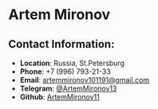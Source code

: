 # Artem Mironov

## Contact Information:

- **Location**: Russia, St.Petersburg
- **Phone**: +7 (996) 793-21-33
- **Email**: artemmironov101191@gmail.com
- **Telegram**: [@ArtemMironov13](https://t.me/artemmironov13)
- **Github**: [ArtemMironov11](https://github.com/ArtemMironov11)
